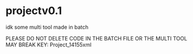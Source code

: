 # projectv0.1
idk some multi tool made in batch

PLEASE DO NOT DELETE CODE IN THE BATCH FILE OR THE MULTI TOOL MAY BREAK
KEY: Project_14155xml
